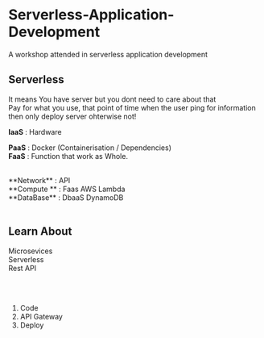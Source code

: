 # Serverless-Application-Development
A workshop attended in serverless application development

## Serverless 
It means You have server but you dont need to care about that<br>
Pay for what you use, that point of time when the user ping for information then only deploy server ohterwise not!<br>

**IaaS** : Hardware

**PaaS** : Docker (Containerisation / Dependencies)
<br>
**FaaS** : Function that work as Whole.

<br>
**Network** : API <br>
**Compute ** : Faas AWS Lambda<br>
**DataBase** : DbaaS DynamoDB<br>
<br>

## Learn About
Microsevices<br>
Serverless<br>
Rest API<br>

<br><br>
1. Code<br>
2. API Gateway<br>
3. Deploy

